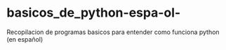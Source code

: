 # basicos_de_python-espa-ol-
Recopilacion de programas basicos para entender como funciona python (en español)
